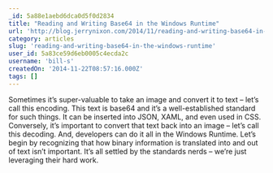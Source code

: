 ```yaml
---
_id: 5a88e1aebd6dca0d5f0d2834
title: "Reading and Writing Base64 in the Windows Runtime"
url: 'http://blog.jerrynixon.com/2014/11/reading-and-writing-base64-in-windows.html#more'
category: articles
slug: 'reading-and-writing-base64-in-the-windows-runtime'
user_id: 5a83ce59d6eb0005c4ecda2c
username: 'bill-s'
createdOn: '2014-11-22T08:57:16.000Z'
tags: []
---
```


Sometimes it’s super-valuable to take an image and convert it to text – let’s call this encoding. This text is base64 and it’s a well-established standard for such things. It can be inserted into JSON, XAML, and even used in CSS. Conversely, it’s important to convert that text back into an image – let’s call this decoding. And, developers can do it all in the Windows Runtime. Let’s begin by recognizing that how binary information is translated into and out of text isn’t important. It’s all settled by the standards nerds – we’re just leveraging their hard work.
